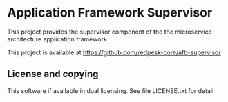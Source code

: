 # Application Framework Supervisor

This project provides the supervisor component of the the microservice architecture
application framework.

This project is available at <https://github.com/redpesk-core/afb-supervisor>

## License and copying

This software if available in dual licensing. See file LICENSE.txt for detail
